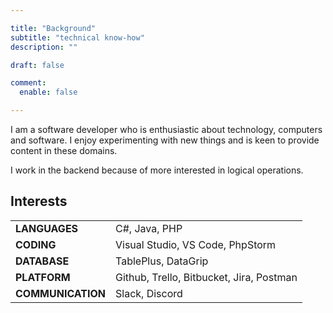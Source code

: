 ```yaml
---

title: "Background"
subtitle: "technical know-how"
description: ""

draft: false

comment:
  enable: false

---
```


I am a software developer who is enthusiastic about technology, computers and software. I enjoy experimenting with new things and is keen to provide content in these domains.

I work in the backend because of more interested in logical operations.

## Interests

|                   |                                             |
|-------------------|---------------------------------------------|
| **LANGUAGES**     | C#, Java, PHP                               |
| **CODING**        | Visual Studio, VS Code, PhpStorm |
| **DATABASE**      | TablePlus, DataGrip                         |
| **PLATFORM**      | Github, Trello, Bitbucket, Jira, Postman    |
| **COMMUNICATION** | Slack, Discord                              |
